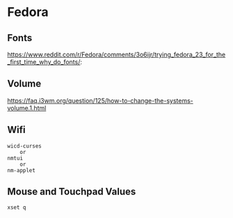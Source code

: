 # Fedora

## Fonts
https://www.reddit.com/r/Fedora/comments/3o6ijr/trying_fedora_23_for_the_first_time_why_do_fonts/:

## Volume
https://faq.i3wm.org/question/125/how-to-change-the-systems-volume.1.html

## Wifi

	wicd-curses
		or
	nmtui
		or
	nm-applet

## Mouse and Touchpad Values

	xset q
